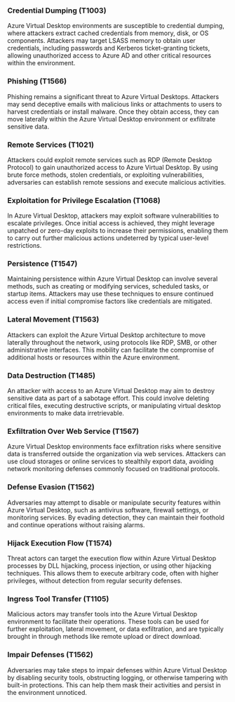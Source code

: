 ### Credential Dumping (T1003)

Azure Virtual Desktop environments are susceptible to credential dumping, where attackers extract cached credentials from memory, disk, or OS components. Attackers may target LSASS memory to obtain user credentials, including passwords and Kerberos ticket-granting tickets, allowing unauthorized access to Azure AD and other critical resources within the environment.

### Phishing (T1566)

Phishing remains a significant threat to Azure Virtual Desktops. Attackers may send deceptive emails with malicious links or attachments to users to harvest credentials or install malware. Once they obtain access, they can move laterally within the Azure Virtual Desktop environment or exfiltrate sensitive data.

### Remote Services (T1021)

Attackers could exploit remote services such as RDP (Remote Desktop Protocol) to gain unauthorized access to Azure Virtual Desktop. By using brute force methods, stolen credentials, or exploiting vulnerabilities, adversaries can establish remote sessions and execute malicious activities.

### Exploitation for Privilege Escalation (T1068)

In Azure Virtual Desktop, attackers may exploit software vulnerabilities to escalate privileges. Once initial access is achieved, they might leverage unpatched or zero-day exploits to increase their permissions, enabling them to carry out further malicious actions undeterred by typical user-level restrictions.

### Persistence (T1547)

Maintaining persistence within Azure Virtual Desktop can involve several methods, such as creating or modifying services, scheduled tasks, or startup items. Attackers may use these techniques to ensure continued access even if initial compromise factors like credentials are mitigated.

### Lateral Movement (T1563)

Attackers can exploit the Azure Virtual Desktop architecture to move laterally throughout the network, using protocols like RDP, SMB, or other administrative interfaces. This mobility can facilitate the compromise of additional hosts or resources within the Azure environment.

### Data Destruction (T1485)

An attacker with access to an Azure Virtual Desktop may aim to destroy sensitive data as part of a sabotage effort. This could involve deleting critical files, executing destructive scripts, or manipulating virtual desktop environments to make data irretrievable.

### Exfiltration Over Web Service (T1567)

Azure Virtual Desktop environments face exfiltration risks where sensitive data is transferred outside the organization via web services. Attackers can use cloud storages or online services to stealthily export data, avoiding network monitoring defenses commonly focused on traditional protocols.

### Defense Evasion (T1562)

Adversaries may attempt to disable or manipulate security features within Azure Virtual Desktop, such as antivirus software, firewall settings, or monitoring services. By evading detection, they can maintain their foothold and continue operations without raising alarms.

### Hijack Execution Flow (T1574)

Threat actors can target the execution flow within Azure Virtual Desktop processes by DLL hijacking, process injection, or using other hijacking techniques. This allows them to execute arbitrary code, often with higher privileges, without detection from regular security defenses.

### Ingress Tool Transfer (T1105)

Malicious actors may transfer tools into the Azure Virtual Desktop environment to facilitate their operations. These tools can be used for further exploitation, lateral movement, or data exfiltration, and are typically brought in through methods like remote upload or direct download.

### Impair Defenses (T1562)

Adversaries may take steps to impair defenses within Azure Virtual Desktop by disabling security tools, obstructing logging, or otherwise tampering with built-in protections. This can help them mask their activities and persist in the environment unnoticed.
